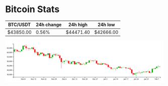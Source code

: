 # Bitcoin Stats

BTC/USDT|24h change|24h high|24h low|
|---|---|---|---|
|$43850.00|0.56%|$44471.40|$42666.00|

<img src="./chart.svg">

